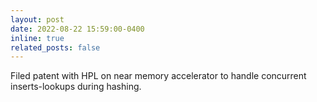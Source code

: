 ```yaml
---
layout: post
date: 2022-08-22 15:59:00-0400
inline: true
related_posts: false
---
```


Filed patent with HPL on near memory accelerator to handle concurrent inserts-lookups during hashing.

